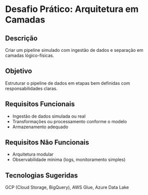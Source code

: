 # Desafio Prático: Arquitetura em Camadas

## Descrição
Criar um pipeline simulado com ingestão de dados e separação em camadas lógico-físicas.

## Objetivo
Estruturar o pipeline de dados em etapas bem definidas com responsabilidades claras.

## Requisitos Funcionais
- Ingestão de dados simulada ou real
- Transformações ou processamento conforme o modelo
- Armazenamento adequado

## Requisitos Não Funcionais
- Arquitetura modular
- Observabilidade mínima (logs, monitoramento simples)

## Tecnologias Sugeridas
GCP (Cloud Storage, BigQuery), AWS Glue, Azure Data Lake
